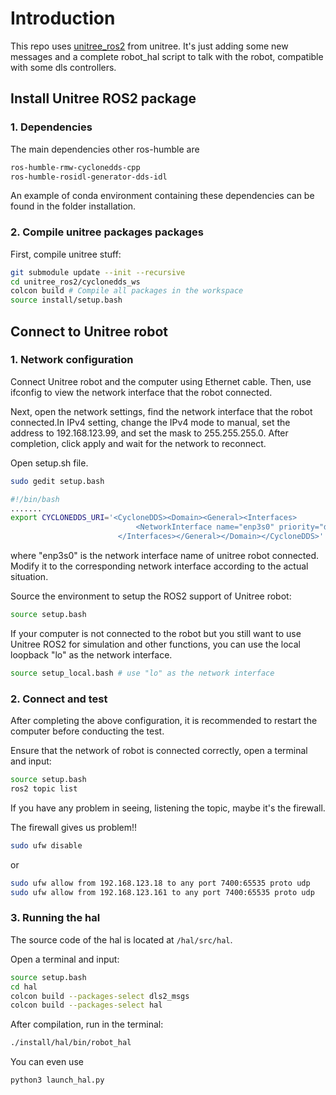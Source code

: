 # Introduction
This repo uses [unitree_ros2](https://github.com/unitreerobotics/unitree_ros2) from unitree. It's just adding some new messages and a complete robot_hal script to talk with the robot, compatible with some dls controllers.



## Install Unitree ROS2 package

### 1. Dependencies
The main dependencies other ros-humble are
```bash
ros-humble-rmw-cyclonedds-cpp
ros-humble-rosidl-generator-dds-idl
```
An example of conda environment containing these dependencies can be found in the folder installation. 

### 2. Compile unitree packages packages
First, compile unitree stuff:

```bash
git submodule update --init --recursive
cd unitree_ros2/cyclonedds_ws
colcon build # Compile all packages in the workspace
source install/setup.bash
```

## Connect to Unitree robot

### 1. Network configuration
Connect Unitree robot and the computer using Ethernet cable. Then, use ifconfig to view the network interface that the robot connected. 

Next, open the network settings, find the network interface that the robot connected.In IPv4 setting, change the IPv4 mode to manual, set the address to 192.168.123.99, and set the mask to 255.255.255.0. After completion, click apply and wait for the network to reconnect.

Open setup.sh file.
```bash
sudo gedit setup.bash
```
```bash
#!/bin/bash
.......
export CYCLONEDDS_URI='<CycloneDDS><Domain><General><Interfaces>
                            <NetworkInterface name="enp3s0" priority="default" multicast="default" />
                        </Interfaces></General></Domain></CycloneDDS>'
```
where "enp3s0" is the network interface name of unitree robot connected.
Modify it to the corresponding network interface according to the actual situation. 

Source the environment to setup the ROS2 support of Unitree robot: 
```bash
source setup.bash
```

If your computer is not connected to the robot but you still want to use Unitree ROS2 for simulation and other functions, you can use the local loopback "lo" as the network interface.
```bash
source setup_local.bash # use "lo" as the network interface
```


### 2. Connect and test
After completing the above configuration, it is recommended to restart the computer before conducting the test.

Ensure that the network of robot is connected correctly, open a terminal and input:  
```bash
source setup.bash
ros2 topic list
```


If you have any problem in seeing, listening the topic, maybe it's the firewall.

The firewall gives us problem!!
```bash
sudo ufw disable
```

or

```bash
sudo ufw allow from 192.168.123.18 to any port 7400:65535 proto udp
sudo ufw allow from 192.168.123.161 to any port 7400:65535 proto udp
```


### 3. Running the hal

The source code of the hal is located at `/hal/src/hal`.

Open a terminal and input:
```bash
source setup.bash
cd hal
colcon build --packages-select dls2_msgs
colcon build --packages-select hal
```
After compilation, run in the terminal:
```bash
./install/hal/bin/robot_hal 
```

You can even use
```bash
python3 launch_hal.py
```

